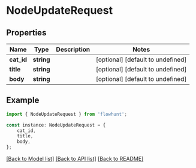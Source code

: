 # NodeUpdateRequest


## Properties

Name | Type | Description | Notes
------------ | ------------- | ------------- | -------------
**cat_id** | **string** |  | [optional] [default to undefined]
**title** | **string** |  | [optional] [default to undefined]
**body** | **string** |  | [optional] [default to undefined]

## Example

```typescript
import { NodeUpdateRequest } from 'flowhunt';

const instance: NodeUpdateRequest = {
    cat_id,
    title,
    body,
};
```

[[Back to Model list]](../README.md#documentation-for-models) [[Back to API list]](../README.md#documentation-for-api-endpoints) [[Back to README]](../README.md)
